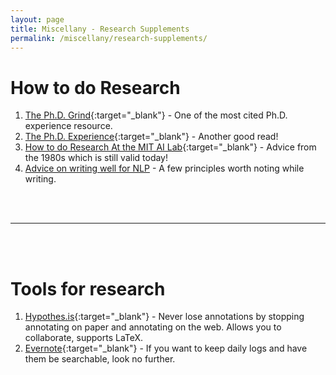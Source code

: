 ```yaml
---
layout: page
title: Miscellany - Research Supplements
permalink: /miscellany/research-supplements/
---
```


How to do Research
===
1. [The Ph.D. Grind](http://www.pgbovine.net/PhD-memoir/pguo-PhD-grind.pdf){:target="_blank"} - One of the most cited Ph.D. experience resource.
2. [The Ph.D. Experience](http://cseweb.ucsd.edu/~mihir/phd.html){:target="_blank"} - Another good read!
2. [How to do Research At the MIT AI Lab](https://people.cs.umass.edu/~emery/misc/how-to.pdf){:target="_blank"} - Advice from the 1980s which is still valid today!
3. [Advice on writing well for NLP](http://www.umiacs.umd.edu/~resnik/writing_advice.html) - A few principles worth noting while writing.

<br><br>

- - -

<br><br>


Tools for research
===
1. [Hypothes.is](http://hypothes.is/){:target="_blank"} - Never lose annotations by stopping annotating on paper and annotating on the web. Allows you to collaborate, supports LaTeX.
2. [Evernote](https://evernote.com/){:target="_blank"} - If you want to keep daily logs and have them be searchable, look no further.